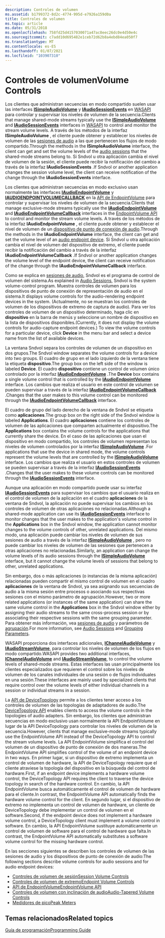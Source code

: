 ```yaml
---
description: Controles de volumen
ms.assetid: b1799372-8d2c-4774-995d-e7926a159d0a
title: Controles de volumen
ms.topic: article
ms.date: 05/31/2018
ms.openlocfilehash: 758fd25d4157030071a47ac8eec26dc0e4d50e4c
ms.sourcegitcommit: c7add10d695482e1ceb72d62b8a4ebd84ea050f7
ms.translationtype: MT
ms.contentlocale: es-ES
ms.lasthandoff: 01/07/2021
ms.locfileid: "103907310"
---
```

# <a name="volume-controls"></a><span data-ttu-id="e7b6e-103">Controles de volumen</span><span class="sxs-lookup"><span data-stu-id="e7b6e-103">Volume Controls</span></span>

<span data-ttu-id="e7b6e-104">Los clientes que administran secuencias en modo compartido suelen usar las interfaces [**ISimpleAudioVolume**](/windows/desktop/api/Audioclient/nn-audioclient-isimpleaudiovolume) y [**IAudioSessionEvents**](/windows/desktop/api/Audiopolicy/nn-audiopolicy-iaudiosessionevents) en [WASAPI](wasapi.md) para controlar y supervisar los niveles de volumen de la secuencia.</span><span class="sxs-lookup"><span data-stu-id="e7b6e-104">Clients that manage shared-mode streams typically use the [**ISimpleAudioVolume**](/windows/desktop/api/Audioclient/nn-audioclient-isimpleaudiovolume) and [**IAudioSessionEvents**](/windows/desktop/api/Audiopolicy/nn-audiopolicy-iaudiosessionevents) interfaces in [WASAPI](wasapi.md) to control and monitor the stream volume levels.</span></span> <span data-ttu-id="e7b6e-105">A través de los métodos de la interfaz **ISimpleAudioVolume** , el cliente puede obtener y establecer los niveles de volumen de las [sesiones de audio](audio-sessions.md) a las que pertenecen los flujos de modo compartido.</span><span class="sxs-lookup"><span data-stu-id="e7b6e-105">Through the methods in the **ISimpleAudioVolume** interface, the client can get and set the volume levels of the [audio sessions](audio-sessions.md) that the shared-mode streams belong to.</span></span> <span data-ttu-id="e7b6e-106">Si Sndvol u otra aplicación cambia el nivel de volumen de la sesión, el cliente puede recibir la notificación del cambio a través de la interfaz **IAudioSessionEvents** .</span><span class="sxs-lookup"><span data-stu-id="e7b6e-106">If Sndvol or another application changes the session volume level, the client can receive notification of the change through the **IAudioSessionEvents** interface.</span></span>

<span data-ttu-id="e7b6e-107">Los clientes que administran secuencias en modo exclusivo usan normalmente las interfaces [**IAudioEndpointVolume**](/windows/desktop/api/Endpointvolume/nn-endpointvolume-iaudioendpointvolume) y [**IAUDIOENDPOINTVOLUMECALLBACK**](/windows/desktop/api/Endpointvolume/nn-endpointvolume-iaudioendpointvolumecallback) en la [API de EndpointVolume](endpointvolume-api.md) para controlar y supervisar los niveles de volumen de la secuencia.</span><span class="sxs-lookup"><span data-stu-id="e7b6e-107">Clients that manage exclusive-mode streams typically use the [**IAudioEndpointVolume**](/windows/desktop/api/Endpointvolume/nn-endpointvolume-iaudioendpointvolume) and [**IAudioEndpointVolumeCallback**](/windows/desktop/api/Endpointvolume/nn-endpointvolume-iaudioendpointvolumecallback) interfaces in the [EndpointVolume API](endpointvolume-api.md) to control and monitor the stream volume levels.</span></span> <span data-ttu-id="e7b6e-108">A través de los métodos de la interfaz **IAudioEndpointVolume** , el cliente puede obtener y establecer el nivel de volumen de un [dispositivo de punto de conexión de audio](audio-endpoint-devices.md).</span><span class="sxs-lookup"><span data-stu-id="e7b6e-108">Through the methods in the **IAudioEndpointVolume** interface, the client can get and set the volume level of an [audio endpoint device](audio-endpoint-devices.md).</span></span> <span data-ttu-id="e7b6e-109">Si Sndvol u otra aplicación cambia el nivel de volumen del dispositivo de extremo, el cliente puede recibir la notificación del cambio a través de la interfaz **IAudioEndpointVolumeCallback** .</span><span class="sxs-lookup"><span data-stu-id="e7b6e-109">If Sndvol or another application changes the volume level of the endpoint device, the client can receive notification of the change through the **IAudioEndpointVolumeCallback** interface.</span></span>

<span data-ttu-id="e7b6e-110">Como se explica en [sesiones de audio](audio-sessions.md), Sndvol es el programa de control de volumen del sistema.</span><span class="sxs-lookup"><span data-stu-id="e7b6e-110">As explained in [Audio Sessions](audio-sessions.md), Sndvol is the system volume-control program.</span></span> <span data-ttu-id="e7b6e-111">Muestra controles de volumen para los dispositivos de punto de conexión de representación de audio en el sistema.</span><span class="sxs-lookup"><span data-stu-id="e7b6e-111">It displays volume controls for the audio-rendering endpoint devices in the system.</span></span> <span data-ttu-id="e7b6e-112">(Actualmente, no se muestran los controles de volumen de los dispositivos de extremo de captura de audio). Para ver los controles de volumen de un dispositivo determinado, haga clic en **dispositivo** en la barra de menús y seleccione un nombre de dispositivo en la lista de dispositivos disponibles.</span><span class="sxs-lookup"><span data-stu-id="e7b6e-112">(Currently, it does not display the volume controls for audio-capture endpoint devices.) To view the volume controls for a particular device, click **Device** in the menu bar and select a device name from the list of available devices.</span></span>

<span data-ttu-id="e7b6e-113">La ventana Sndvol separa los controles de volumen de un dispositivo en dos grupos.</span><span class="sxs-lookup"><span data-stu-id="e7b6e-113">The Sndvol window separates the volume controls for a device into two groups.</span></span> <span data-ttu-id="e7b6e-114">El cuadro de grupo en el lado izquierdo de la ventana tiene la etiqueta **dispositivo**.</span><span class="sxs-lookup"><span data-stu-id="e7b6e-114">The group box on the left side of the window is labeled **Device**.</span></span> <span data-ttu-id="e7b6e-115">El cuadro **dispositivo** contiene un control de volumen único controlado por la interfaz [**IAudioEndpointVolume**](/windows/desktop/api/Endpointvolume/nn-endpointvolume-iaudioendpointvolume) .</span><span class="sxs-lookup"><span data-stu-id="e7b6e-115">The **Device** box contains a single volume control that is controlled by the [**IAudioEndpointVolume**](/windows/desktop/api/Endpointvolume/nn-endpointvolume-iaudioendpointvolume) interface.</span></span> <span data-ttu-id="e7b6e-116">Los cambios que realiza el usuario en este control de volumen se pueden supervisar a través de la interfaz [**IAudioEndpointVolumeCallback**](/windows/desktop/api/Endpointvolume/nn-endpointvolume-iaudioendpointvolumecallback) .</span><span class="sxs-lookup"><span data-stu-id="e7b6e-116">Changes that the user makes to this volume control can be monitored through the [**IAudioEndpointVolumeCallback**](/windows/desktop/api/Endpointvolume/nn-endpointvolume-iaudioendpointvolumecallback) interface.</span></span>

<span data-ttu-id="e7b6e-117">El cuadro de grupo del lado derecho de la ventana de Sndvol se etiqueta como **aplicaciones**.</span><span class="sxs-lookup"><span data-stu-id="e7b6e-117">The group box on the right side of the Sndvol window is labeled **Applications**.</span></span> <span data-ttu-id="e7b6e-118">El cuadro **aplicaciones** contiene los controles de volumen de las aplicaciones que comparten actualmente el dispositivo.</span><span class="sxs-lookup"><span data-stu-id="e7b6e-118">The **Applications** box contains the volume controls for the applications that currently share the device.</span></span> <span data-ttu-id="e7b6e-119">En el caso de las aplicaciones que usan el dispositivo en modo compartido, los controles de volumen representan los niveles de volumen controlados por la interfaz [**ISimpleAudioVolume**](/windows/desktop/api/Audioclient/nn-audioclient-isimpleaudiovolume) .</span><span class="sxs-lookup"><span data-stu-id="e7b6e-119">For applications that use the device in shared mode, the volume controls represent the volume levels that are controlled by the [**ISimpleAudioVolume**](/windows/desktop/api/Audioclient/nn-audioclient-isimpleaudiovolume) interface.</span></span> <span data-ttu-id="e7b6e-120">Los cambios que realiza el usuario en estos controles de volumen se pueden supervisar a través de la interfaz [**IAudioSessionEvents**](/windows/desktop/api/Audiopolicy/nn-audiopolicy-iaudiosessionevents) .</span><span class="sxs-lookup"><span data-stu-id="e7b6e-120">Changes that the user makes to these volume controls can be monitored through the [**IAudioSessionEvents**](/windows/desktop/api/Audiopolicy/nn-audiopolicy-iaudiosessionevents) interface.</span></span>

<span data-ttu-id="e7b6e-121">Aunque una aplicación en modo compartido puede usar su interfaz [**IAudioSessionEvents**](/windows/desktop/api/Audiopolicy/nn-audiopolicy-iaudiosessionevents) para supervisar los cambios que el usuario realiza en el control de volumen de la aplicación en el cuadro **aplicaciones** de la ventana de Sndvol, la aplicación no puede supervisar los cambios en los controles de volumen de otras aplicaciones no relacionadas.</span><span class="sxs-lookup"><span data-stu-id="e7b6e-121">Although a shared-mode application can use its [**IAudioSessionEvents**](/windows/desktop/api/Audiopolicy/nn-audiopolicy-iaudiosessionevents) interface to monitor changes that the user makes to the application's volume control in the **Applications** box in the Sndvol window, the application cannot monitor changes to the volume controls of other, unrelated applications.</span></span> <span data-ttu-id="e7b6e-122">Del mismo modo, una aplicación puede cambiar los niveles de volumen de sus sesiones de audio a través de la interfaz [**ISimpleAudioVolume**](/windows/desktop/api/Audioclient/nn-audioclient-isimpleaudiovolume) , pero no puede cambiar los niveles de volumen de las sesiones que pertenecen a otras aplicaciones no relacionadas.</span><span class="sxs-lookup"><span data-stu-id="e7b6e-122">Similarly, an application can change the volume levels of its audio sessions through the [**ISimpleAudioVolume**](/windows/desktop/api/Audioclient/nn-audioclient-isimpleaudiovolume) interface, but it cannot change the volume levels of sessions that belong to other, unrelated applications.</span></span>

<span data-ttu-id="e7b6e-123">Sin embargo, dos o más aplicaciones (o instancias de la misma aplicación) relacionadas pueden compartir el mismo control de volumen en el cuadro **aplicaciones** de la ventana de Sndvol, ya sea asignando sus secuencias de audio a la misma sesión entre procesos o asociando sus respectivas sesiones con el mismo parámetro de agrupación.</span><span class="sxs-lookup"><span data-stu-id="e7b6e-123">However, two or more related applications (or instances of the same application) can share the same volume control in the **Applications** box in the Sndvol window either by assigning their audio streams to the same cross-process session or by associating their respective sessions with the same grouping parameter.</span></span> <span data-ttu-id="e7b6e-124">Para obtener más información, vea [sesiones de audio](audio-sessions.md) y parámetros de [agrupación](grouping-parameters.md).</span><span class="sxs-lookup"><span data-stu-id="e7b6e-124">For more information, see [Audio Sessions](audio-sessions.md) and [Grouping Parameters](grouping-parameters.md).</span></span>

<span data-ttu-id="e7b6e-125">WASAPI proporciona dos interfaces adicionales, [**IChannelAudioVolume**](/windows/desktop/api/Audioclient/nn-audioclient-ichannelaudiovolume) y [**IAudioStreamVolume**](/windows/desktop/api/Audioclient/nn-audioclient-iaudiostreamvolume), para controlar los niveles de volumen de los flujos en modo compartido.</span><span class="sxs-lookup"><span data-stu-id="e7b6e-125">WASAPI provides two additional interfaces, [**IChannelAudioVolume**](/windows/desktop/api/Audioclient/nn-audioclient-ichannelaudiovolume) and [**IAudioStreamVolume**](/windows/desktop/api/Audioclient/nn-audioclient-iaudiostreamvolume), to control the volume levels of shared-mode streams.</span></span> <span data-ttu-id="e7b6e-126">Estas interfaces las usan principalmente los clientes especializados que requieren el control sobre los niveles de volumen de los canales individuales de una sesión o de flujos individuales en una sesión.</span><span class="sxs-lookup"><span data-stu-id="e7b6e-126">These interfaces are mainly used by specialized clients that require control over the volume levels of either individual channels in a session or individual streams in a session.</span></span>

<span data-ttu-id="e7b6e-127">La [API de DeviceTopology](devicetopology-api.md) permite a los clientes tener acceso a los controles de volumen de las topologías de adaptadores de audio.</span><span class="sxs-lookup"><span data-stu-id="e7b6e-127">The [DeviceTopology API](devicetopology-api.md) enables clients to access the volume controls in the topologies of audio adapters.</span></span> <span data-ttu-id="e7b6e-128">Sin embargo, los clientes que administran secuencias en modo exclusivo usan normalmente la API EndpointVolume en lugar de la API DeviceTopology para controlar los niveles de volumen de la secuencia.</span><span class="sxs-lookup"><span data-stu-id="e7b6e-128">However, clients that manage exclusive-mode streams typically use the EndpointVolume API instead of the DeviceTopology API to control the stream volume levels.</span></span> <span data-ttu-id="e7b6e-129">La API EndpointVolume simplifica el control del volumen de un dispositivo de punto de conexión de dos maneras.</span><span class="sxs-lookup"><span data-stu-id="e7b6e-129">The EndpointVolume API simplifies control of the volume of an endpoint device in two ways.</span></span> <span data-ttu-id="e7b6e-130">En primer lugar, si un dispositivo de extremo implementa un control de volumen de hardware, la API de DeviceTopology requiere que el cliente atraviese la topología del dispositivo en la búsqueda del control de hardware.</span><span class="sxs-lookup"><span data-stu-id="e7b6e-130">First, if an endpoint device implements a hardware volume control, the DeviceTopology API requires the client to traverse the device topology in search of the hardware control.</span></span> <span data-ttu-id="e7b6e-131">En cambio, la API EndpointVolume busca automáticamente el control de volumen de hardware para el cliente.</span><span class="sxs-lookup"><span data-stu-id="e7b6e-131">In contrast, the EndpointVolume API automatically finds the hardware volume control for the client.</span></span> <span data-ttu-id="e7b6e-132">En segundo lugar, si el dispositivo de extremo no implementa un control de volumen de hardware, un cliente de DeviceTopology debe implementar un control de volumen en el software.</span><span class="sxs-lookup"><span data-stu-id="e7b6e-132">Second, if the endpoint device does not implement a hardware volume control, a DeviceTopology client must implement a volume control in software.</span></span> <span data-ttu-id="e7b6e-133">En cambio, la API EndpointVolume sustituye automáticamente un control de volumen de software para el control de hardware que falta.</span><span class="sxs-lookup"><span data-stu-id="e7b6e-133">In contrast, the EndpointVolume API automatically substitutes a software volume control for the missing hardware control.</span></span>

<span data-ttu-id="e7b6e-134">En las secciones siguientes se describen los controles de volumen de las sesiones de audio y los dispositivos de punto de conexión de audio:</span><span class="sxs-lookup"><span data-stu-id="e7b6e-134">The following sections describe volume controls for audio sessions and for audio endpoint devices:</span></span>

-   [<span data-ttu-id="e7b6e-135">Controles de volumen de sesión</span><span class="sxs-lookup"><span data-stu-id="e7b6e-135">Session Volume Controls</span></span>](session-volume-controls.md)
-   [<span data-ttu-id="e7b6e-136">Controles de volumen de extremo</span><span class="sxs-lookup"><span data-stu-id="e7b6e-136">Endpoint Volume Controls</span></span>](endpoint-volume-controls.md)
-   [<span data-ttu-id="e7b6e-137">API de EndpointVolume</span><span class="sxs-lookup"><span data-stu-id="e7b6e-137">EndpointVolume API</span></span>](endpointvolume-api.md)
-   [<span data-ttu-id="e7b6e-138">Controles de volumen con inclinación de audio</span><span class="sxs-lookup"><span data-stu-id="e7b6e-138">Audio-Tapered Volume Controls</span></span>](audio-tapered-volume-controls.md)
-   [<span data-ttu-id="e7b6e-139">Medidores de pico</span><span class="sxs-lookup"><span data-stu-id="e7b6e-139">Peak Meters</span></span>](peak-meters.md)

## <a name="related-topics"></a><span data-ttu-id="e7b6e-140">Temas relacionados</span><span class="sxs-lookup"><span data-stu-id="e7b6e-140">Related topics</span></span>

<dl> <dt>

[<span data-ttu-id="e7b6e-141">Guía de programación</span><span class="sxs-lookup"><span data-stu-id="e7b6e-141">Programming Guide</span></span>](programming-guide.md)
</dt> </dl>

 

 



